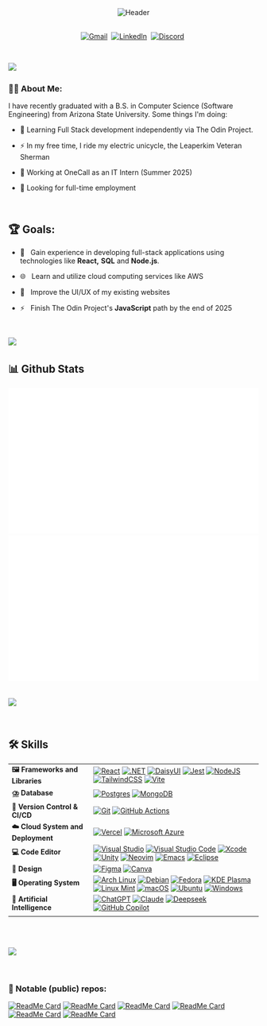 <div align=center>
  <picture>
    <source srcset="https://i.ibb.co/ZXMtJyb/Untitled-design.png" type="image/webp">
    <img src="https://ibb.co/fFxBSmT" alt="Header">
  </picture>
</div>
<br/>

<div align=center>
  
[![Gmail](https://img.shields.io/badge/Gmail-D14836?logo=gmail&logoColor=white)](mailto:bdelucia@asu.edu)&nbsp;
[![LinkedIn](https://custom-icon-badges.demolab.com/badge/LinkedIn-0A66C2?logo=linkedin-white&logoColor=fff)](https://www.linkedin.com/in/bdeluciajr)&nbsp;
[![Discord](https://img.shields.io/badge/Discord-%235865F2.svg?&logo=discord&logoColor=white)](https://discordapp.com/users/168596902303105024)&nbsp;

</div>

<br>

![](https://user-images.githubusercontent.com/73097560/115834477-dbab4500-a447-11eb-908a-139a6edaec5c.gif)

### :man_technologist: About Me:

I have recently graduated with a B.S. in Computer Science (Software Engineering) from Arizona State University. Some things I'm doing: 

- :seedling: Learning Full Stack development independently via The Odin Project.

- :zap: In my free time, I ride my electric unicycle, the Leaperkim Veteran Sherman
- 📡 Working at OneCall as an IT Intern (Summer 2025)
- 👀 Looking for full-time employment

<br>

## 🏆 Goals:

- 🚀 &nbsp; Gain experience in developing full-stack applications using technologies like **React,** **SQL** and **Node.js**.

- 🌐 &nbsp; Learn and utilize cloud computing services like AWS

- 🎨 &nbsp; Improve the UI/UX of my existing websites

- ⚡ &nbsp; Finish The Odin Project's **JavaScript** path by the end of 2025

<br>

![](https://user-images.githubusercontent.com/73097560/115834477-dbab4500-a447-11eb-908a-139a6edaec5c.gif)

## 📊 Github Stats

<div align="center">
  <picture>
    <source media="(prefers-color-scheme: dark)" srcset="https://raw.githubusercontent.com/bdelucia/github-stats/master/generated/overview.svg#gh-dark-mode-only">
    <img src="https://raw.githubusercontent.com/bdelucia/github-stats/master/generated/overview.svg">
  </picture>
  <picture>
    <source media="(prefers-color-scheme: dark)" srcset="https://raw.githubusercontent.com/bdelucia/github-stats/master/generated/languages.svg#gh-dark-mode-only">
    <img src="https://raw.githubusercontent.com/bdelucia/github-stats/master/generated/languages.svg">
  </picture>
</div>

<br>

![](https://user-images.githubusercontent.com/73097560/115834477-dbab4500-a447-11eb-908a-139a6edaec5c.gif)

<br>

## 🛠️ Skills

| | |
|----------|--------|
| **🖼️ Frameworks and Libraries** | [![React](https://img.shields.io/badge/React-%2320232a.svg?logo=react&logoColor=%2361DAFB)](#) [![.NET](https://img.shields.io/badge/.NET-512BD4?logo=dotnet&logoColor=fff)](#) [![DaisyUI](https://img.shields.io/badge/DaisyUI-5A0EF8?logo=daisyui&logoColor=fff)](#) [![Jest](https://img.shields.io/badge/Jest-C21325?logo=jest&logoColor=fff)](#) [![NodeJS](https://img.shields.io/badge/Node.js-6DA55F?logo=node.js&logoColor=white)](#) [![TailwindCSS](https://img.shields.io/badge/Tailwind%20CSS-%2338B2AC.svg?logo=tailwind-css&logoColor=white)](#) [![Vite](https://img.shields.io/badge/Vite-646CFF?logo=vite&logoColor=fff)](#) |
| **⛈️ Database** | [![Postgres](https://img.shields.io/badge/Postgres-%23316192.svg?logo=postgresql&logoColor=white)](#) [![MongoDB](https://img.shields.io/badge/MongoDB-%234ea94b.svg?logo=mongodb&logoColor=white)](#) |
| **🔖 Version Control & CI/CD** | [![Git](https://img.shields.io/badge/Git-F05032?logo=git&logoColor=fff)](#)  [![GitHub Actions](https://img.shields.io/badge/GitHub_Actions-2088FF?logo=github-actions&logoColor=white)](#) |
| **☁️ Cloud System and Deployment** | [![Vercel](https://img.shields.io/badge/Vercel-%23000000.svg?logo=vercel&logoColor=white)](#) [![Microsoft Azure](https://custom-icon-badges.demolab.com/badge/Microsoft%20Azure-0089D6?logo=msazure&logoColor=white)](#)|
| **💻 Code Editor** | [![Visual Studio](https://custom-icon-badges.demolab.com/badge/Visual%20Studio-5C2D91.svg?&logo=visual-studio&logoColor=white)](#) [![Visual Studio Code](https://custom-icon-badges.demolab.com/badge/Visual%20Studio%20Code-0078d7.svg?logo=vsc&logoColor=white)](#) [![Xcode](https://img.shields.io/badge/Xcode-007ACC?logo=Xcode&logoColor=white)](#) [![Unity](https://img.shields.io/badge/Unity-%23000000.svg?logo=unity&logoColor=white)](#) [![Neovim](https://img.shields.io/badge/Neovim-57A143?logo=neovim&logoColor=fff)](#) [![Emacs](https://img.shields.io/badge/Emacs-%237F5AB6.svg?&logo=gnu-emacs&logoColor=white)](#) [![Eclipse](https://img.shields.io/badge/Eclipse-FE7A16.svg?logo=Eclipse&logoColor=white)](#) |
| **🎨 Design** | [![Figma](https://img.shields.io/badge/Figma-F24E1E?logo=figma&logoColor=white)](#) [![Canva](https://img.shields.io/badge/Canva-%2300C4CC.svg?&logo=Canva&logoColor=white)](#) |
| **🖥️ Operating System** | [![Arch Linux](https://img.shields.io/badge/Arch%20Linux-1793D1?logo=arch-linux&logoColor=fff)](#) [![Debian](https://img.shields.io/badge/Debian-A81D33?logo=debian&logoColor=fff)](#) [![Fedora](https://img.shields.io/badge/Fedora-51A2DA?logo=fedora&logoColor=fff)](#) [![KDE Plasma](https://img.shields.io/badge/KDE%20Plasma-1D99F3?logo=kdeplasma&logoColor=fff)](#) [![Linux Mint](https://img.shields.io/badge/Linux%20Mint-87CF3E?logo=linuxmint&logoColor=fff)](#) [![macOS](https://img.shields.io/badge/macOS-000000?logo=apple&logoColor=F0F0F0)](#) [![Ubuntu](https://img.shields.io/badge/Ubuntu-E95420?logo=ubuntu&logoColor=white)](#) [![Windows](https://custom-icon-badges.demolab.com/badge/Windows-0078D6?logo=windows11&logoColor=white)](#) |
| **🤖 Artificial Intelligence** | [![ChatGPT](https://img.shields.io/badge/ChatGPT-74aa9c?logo=openai&logoColor=white)](#) [![Claude](https://img.shields.io/badge/Claude-D97757?logo=claude&logoColor=fff)](#) [![Deepseek](https://custom-icon-badges.demolab.com/badge/Deepseek-4D6BFF?logo=deepseek&logoColor=fff)](#) [![GitHub Copilot](https://img.shields.io/badge/GitHub%20Copilot-000?logo=githubcopilot&logoColor=fff)](#) |
| | |

<br>

<br>

![](https://user-images.githubusercontent.com/73097560/115834477-dbab4500-a447-11eb-908a-139a6edaec5c.gif)

<br>

### 📁 Notable (public) repos: 
[![ReadMe Card](https://github-readme-stats.vercel.app/api/pin/?username=bdelucia&repo=FunFactUsingChatGPTAPI)](https://github.com/bdelucia/FunFactUsingChatGPTAPI)
[![ReadMe Card](https://github-readme-stats.vercel.app/api/pin/?username=bdelucia&repo=odin-cv-application-with-tailwind)](https://github.com/bdelucia/odin-cv-application-with-tailwind)
[![ReadMe Card](https://github-readme-stats.vercel.app/api/pin/?username=bdelucia&repo=odin-memory-game)](https://github.com/bdelucia/odin-memory-game)
[![ReadMe Card](https://github-readme-stats.vercel.app/api/pin/?username=bdelucia&repo=odin-battleship)](https://github.com/bdelucia/odin-battleship)
[![ReadMe Card](https://github-readme-stats.vercel.app/api/pin/?username=bdelucia&repo=MealPlanMaker)](https://github.com/bdelucia/MealPlanMaker)
[![ReadMe Card](https://github-readme-stats.vercel.app/api/pin/?username=bdelucia&repo=EffortLogger)](https://github.com/bdelucia/EffortLogger)

